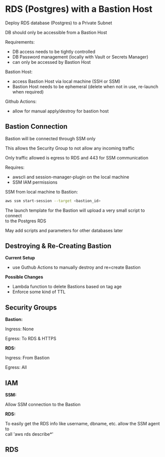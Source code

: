 # RDS (Postgres) with a Bastion Host

Deploy RDS database (Postgres) to a Private Subnet

DB should only be accessible from a Bastion Host

Requirements:

- DB access needs to be tightly controlled
- DB Password management (locally with Vault or Secrets Manager)
- can only be accessed by Bastion Host


Bastion Host:

- access Bastion Host via local machine (SSH or SSM)
- Bastion Host needs to be ephemeral (delete when not in use, re-launch when required)

Github Actions:

- allow for manual apply/destroy for bastion host


## Bastion Connection

Bastion will be connected through SSM only

This allows the Security Group to not allow any incoming traffic

Only traffic allowed is egress to RDS and 443 for SSM communication

Requires:

- awscli and session-manager-plugin on the local machine
- SSM IAM permissions

SSM from local machine to Bastion:
```bash
aws ssm start-session --target <bastion_id>
```

The launch template for the Bastion will upload a very small script to connect  
to the Postgres RDS

May add scripts and parameters for other databases later


## Destroying & Re-Creating Bastion

**Current Setup**

- use Guthub Actions to manually destroy and re=create Bastion


**Possible Changes**

- Lambda function to delete Bastions based on tag age
- Enforce some kind of TTL


## Security Groups

**Bastion:**

Ingress: None

Egress: To RDS & HTTPS


**RDS:**

Ingress: From Bastion

Egress: All


## IAM

**SSM:**

Allow SSM connection to the Bastion

**RDS:**

To easily get the RDS info like username, dbname, etc. allow the SSM agent to  
call 'aws rds describe*'


## RDS


